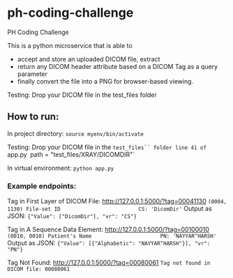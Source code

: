 # ph-coding-challenge
PH Coding Challenge

This is a python microservice that is able to 
- accept and store an uploaded DICOM file, extract
- return any DICOM header attribute based on a DICOM Tag as a query parameter
- finally convert the file into a PNG for browser-based viewing.

Testing: Drop your DICOM file in the test_files folder


## How to run:

In project directory:
`source myenv/bin/activate`

Testing: Drop your DICOM file in the `test_files`` folder
line 41 of `app.py`
`path = "test_files/XRAY/DICOMDIR"`

In virtual environment:
`python app.py`

### Example endpoints: 
Tag in First Layer of DICOM File:
http://127.0.0.1:5000/?tag=00041130
`(0004, 1130) File-set ID                         CS: 'DicomDir'` 
Output as JSON:
`{"Value": ["DicomDir"], "vr": "CS"}`

Tag in A Sequence Data Element:
http://127.0.0.1:5000/?tag=00100010 
`(0010, 0010) Patient's Name                      PN: 'NAYYAR^HARSH'`
Output as JSON:
`{"Value": [{"Alphabetic": "NAYYAR^HARSH"}], "vr": "PN"}`

Tag Not Found:
http://127.0.0.1:5000/?tag=00080061 
`Tag not found in DICOM file: 00080061` 